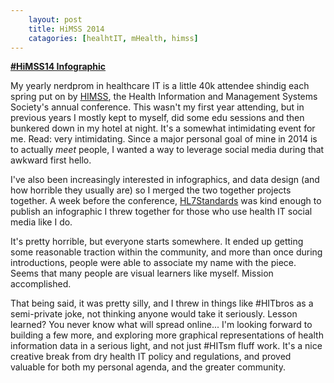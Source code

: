```yaml
---
    layout: post
    title: HiMSS 2014
    catagories: [healhtIT, mHealth, himss]
---
```




**[#HiMSS14 Infographic][2]**

My yearly nerdprom in healthcare IT is a little 40k attendee shindig each spring put on by [HIMSS][1], the Health Information and Management Systems Society's annual conference. This wasn't my first year attending, but in previous years I mostly kept to myself, did some edu sessions and then bunkered down in my hotel at night.  It's a somewhat intimidating event for me.  Read:  very intimidating. Since a major personal goal of mine in 2014 is to actually _meet_ people, I wanted a way to leverage social media during that awkward first hello. 

I've also been increasingly interested in infographics, and data design (and how horrible they usually are) so I merged the two together projects together.  A week before the conference, [HL7Standards][2] was kind enough to publish an infographic I threw together for those who use health IT social media like I do. 

It's pretty horrible, but everyone starts somewhere.  It ended up getting some reasonable traction within the community, and more than once during introductions, people were able to associate my name with the piece.  Seems that many people are visual learners like myself. Mission accomplished.

That being said, it was pretty silly, and I threw in things like #HITbros as a semi-private joke, not thinking anyone would take it seriously.  Lesson learned?  You never know what will spread online...  I'm looking forward to building a few more, and exploring more graphical representations of health information data in a serious light, and not just #HITsm fluff work.  It's a nice creative break from dry health IT policy and regulations, and proved valuable for both my personal agenda, and the greater community. 


[1]: http://www.himssconference.org/
[2]: http://www.hl7standards.com/blog/2014/02/19/infographic-social-media-in-health-technology/
